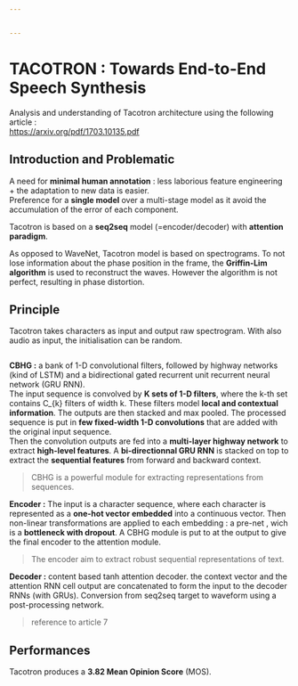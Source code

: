 ```yaml
---


---
```


<h1 id="tacotron--towards-end-to-end-speech-synthesis">TACOTRON : Towards End-to-End Speech Synthesis</h1>
<p>Analysis and understanding of Tacotron architecture using the following article :<br>
<a href="https://arxiv.org/pdf/1703.10135.pdf">https://arxiv.org/pdf/1703.10135.pdf</a></p>
<h2 id="introduction-and-problematic">Introduction and Problematic</h2>
<p>A need for <strong>minimal human annotation</strong> : less laborious feature engineering + the adaptation to new data is easier.<br>
Preference for a <strong>single model</strong> over a multi-stage model as it avoid the accumulation of the error of each component.</p>
<p>Tacotron is based on a <strong>seq2seq</strong> model (=encoder/decoder) with <strong>attention paradigm</strong>.</p>
<p>As opposed to WaveNet, Tacotron model is based on spectrograms. To not lose information about the phase position in the frame, the <strong>Griffin-Lim algorithm</strong> is used to reconstruct the waves. However the algorithm is not perfect, resulting in phase distortion.</p>
<h2 id="principle">Principle</h2>
<p>Tacotron takes characters as input and output raw spectrogram. With also audio as input, the initialisation can be random.</p>
<p><img src="https://pythonawesome.com/content/images/2018/09/Tacotron-pytorch.jpg" alt=""></p>
<p><strong>CBHG :</strong> a bank of 1-D convolutional filters, followed by highway networks (kind of LSTM) and a bidirectional gated recurrent unit recurrent neural network (GRU RNN).<br>
The input sequence is convolved by <strong>K sets of 1-D filters</strong>, where the k-th set contains C_{k} filters of width k. These filters model <strong>local and contextual information</strong>. The outputs are then stacked and max pooled. The processed sequence is put in <strong>few fixed-width 1-D convolutions</strong> that are added with the original input sequence.<br>
Then the convolution outputs are fed into a <strong>multi-layer highway network</strong> to extract <strong>high-level features</strong>. A <strong>bi-directionnal GRU RNN</strong> is stacked on top to extract the <strong>sequential features</strong> from forward and backward context.</p>
<blockquote>
<p>CBHG is a powerful module for extracting representations from sequences.</p>
</blockquote>
<p><strong>Encoder :</strong> The input is a character sequence, where each character is represented as a <strong>one-hot vector embedded</strong> into a continuous vector. Then non-linear transformations are applied to each embedding : a pre-net , wich is a <strong>bottleneck with dropout</strong>.  A CBHG module is put to at the output to give the final encoder to the attention module.</p>
<blockquote>
<p>The encoder aim to extract robust sequential representations of text.</p>
</blockquote>
<p><strong>Decoder :</strong> content based tanh attention decoder. the context vector and the attention RNN cell output are concatenated to form the input to the decoder RNNs (with GRUs). Conversion from seq2seq target to waveform using a post-processing network.</p>
<blockquote>
<p>reference to article 7</p>
</blockquote>
<h2 id="performances">Performances</h2>
<p>Tacotron produces a <strong>3.82 Mean Opinion Score</strong> (MOS).</p>

